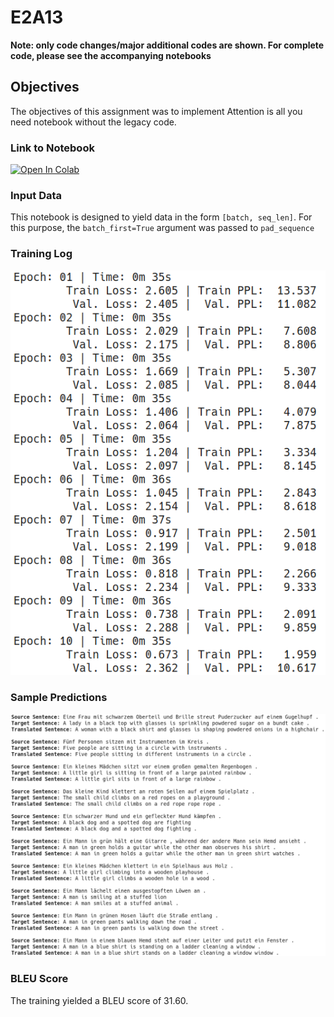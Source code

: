 # E2A13

**Note: only code changes/major additional codes are shown. For complete code, please see the accompanying notebooks**

## Objectives
The objectives of this assignment was to implement Attention is all you need notebook without the legacy code.

### Link to Notebook

[![Open In Colab](https://colab.research.google.com/assets/colab-badge.svg)](https://colab.research.google.com/github/mmgxa/E2A13/blob/main/END2_Assign_13.ipynb)

### Input Data
This notebook is designed to yield data in the form `[batch, seq_len]`. For this purpose, the `batch_first=True` argument was passed to `pad_sequence`


### Training Log
![Alt text](logs.png)

### Sample Predictions
![Alt text](samples.png)

### BLEU Score
The training yielded a BLEU score of 31.60.

